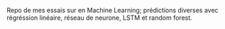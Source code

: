 Repo de mes essais sur en Machine Learning; prédictions diverses avec régréssion linéaire, réseau de neurone, LSTM et random forest.
